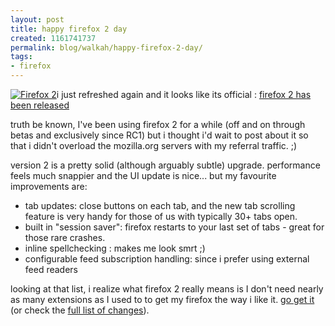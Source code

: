 ```yaml
---
layout: post
title: happy firefox 2 day
created: 1161741737
permalink: blog/walkah/happy-firefox-2-day/
tags:
- firefox
---
```

<p><a href="http://www.spreadfirefox.com/?q=affiliates&id=7295&t=213"><img border="0" alt="Firefox 2" title="Firefox 2" src="http://sfx-images.mozilla.org/affiliates/Buttons/firefox2/firefox-spread-btn-2.png" class="right" /></a>i just refreshed again and it looks like its official : <a href="http://www.mozilla.com/en-US/firefox/" title="firefox: take back the web">firefox 2 has been released</a></p>
<p>truth be known, I've been using firefox 2 for a while (off and on through betas and exclusively since RC1) but i thought i'd wait to post about it so  that i didn't overload the mozilla.org servers with my referral traffic. ;)</p>
<p>version 2 is a pretty solid (although arguably subtle) upgrade. performance feels much snappier and the UI update is nice... but my favourite improvements are:</p>
<ul>
<li>tab updates: close buttons on each tab, and the new tab scrolling feature is very handy for those of us with typically 30+ tabs open.</li>
<li>built in "session saver": firefox restarts to your last set of tabs - great for those rare crashes.</li>
<li>inline spellchecking : makes me look smrt ;)</li>
<li>configurable feed subscription handling: since i prefer using external feed readers</li>
</ul>
<p>looking at that list, i realize what firefox 2 really means is I don't need nearly as many extensions as I used to to get my firefox the way i like it. <a href="http://getfirefox.com/" title="firefox 2">go get it</a> (or check the <a href="http://www.mozilla.com/en-US/firefox/2.0/releasenotes/" title="firefox 2 release notes">full list of changes</a>).</p>
